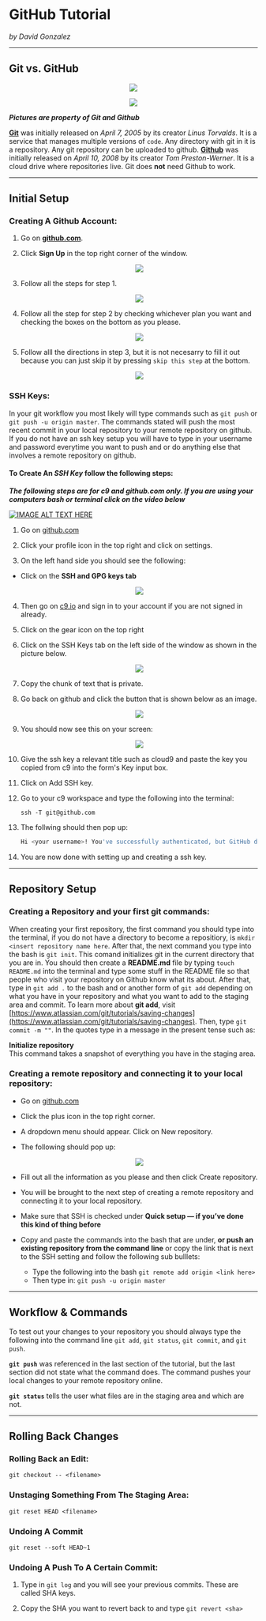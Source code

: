 # GitHub Tutorial

_by David Gonzalez_

---
## Git vs. GitHub

<p align="center">
  <img src="images-for-github-tutorial/Git.png">
</p>

<p align="center">
  <img src="images-for-github-tutorial/Github.jpg">
</p>
  

_**Pictures are property of Git and Github**_  

[**Git**](https://git-scm.com/) was initially released on _April 7, 2005_ by its creator _Linus Torvalds_. It is a service that manages multiple versions of `code`. Any directory with git in it is a repository. Any git repository can be uploaded to github. [**Github**](https://github.com) was initially released on _April 10, 2008_ by its creator _Tom Preston-Werner_. It is a cloud drive where repositories live. Git does **not** need Github to work.



---
## Initial Setup

### Creating A Github Account:
1. Go on [**github.com**](https://github.com).
2. Click **Sign Up** in the top right corner of the window.

    <p align="center">
      <img src ="images-for-github-tutorial/sign-in-or-sign-up.PNG">
    </p>

3. Follow all the steps for step 1.

    <p align="center">
      <img src ="images-for-github-tutorial/step1-signup.png">
    </p>

4. Follow all the step for step 2 by checking whichever plan you want and checking the boxes on the bottom as you please.

    <p align="center">
      <img src ="images-for-github-tutorial/step2.PNG">
    </p>

5. Follow alll the directions in step 3, but it is not necesarry to fill it out because you can just skip it by pressing `skip this step` at the bottom.

    <p align="center">
      <img src ="images-for-github-tutorial/step3.PNG">
    </p>

### SSH Keys:

In your git workflow you most likely will type commands such as `git push` or `git push -u origin master`. The commands stated will push the most recent commit in your local repository to your remote repository on github. If you do not have an ssh key setup you will have to type in your username and password everytime you want to push and or do anything else that involves a remote repository on github.  

#### **To Create An _SSH Key_ follow the following steps:**
**_The following steps are for c9 and github.com only. If you are using your computers bash or terminal click on the video below_**

[![IMAGE ALT TEXT HERE](http://img.youtube.com/vi/H5qNpRGB7Qw/0.jpg)](https://www.youtube.com/watch?v=H5qNpRGB7Qw)


1. Go on [github.com](https://github.com)

2. Click your profile icon in the top right and click on settings.

3. On the left hand side you should see the following:
* Click on the **SSH and GPG keys tab**

    <p align="center">
        <img src ="images-for-github-tutorial/github-ssh.PNG">
    </p>

4. Then go on [c9.io](https://c9.io) and sign in to your account if you are not signed in already.

5. Click on the gear icon on the top right

6. Click on the SSH Keys tab on the left side of the window as shown in the picture below.

    <p align="center">
      <img src ="images-for-github-tutorial/c9-ssh.PNG">
    </p>

7. Copy the chunk of text that is private.

8. Go back on github and click the button that is shown below as an image.

    <p align="center">
      <img src ="images-for-github-tutorial/new-ssh-key-github.PNG">
    </p>
  
9. You should now see this on your screen:

    <p align="center">
      <img src ="images-for-github-tutorial/ssh-key-form-github.PNG">
    </p>
  
10. Give the ssh key a relevant title such as cloud9 and paste the key you copied from c9 into the form's Key input box.

11. Click on Add SSH key.

12. Go to your c9 workspace and type the following into the terminal:  

    `ssh -T git@github.com`

13. The follwing should then pop up:

    ```bash
    Hi <your username>! You've successfully authenticated, but GitHub does not provide shell access._
    ```

14. You are now done with setting up and creating a ssh key.

---
## Repository Setup

### Creating a Repository and your first git commands:

When creating your first repository, the first command you should type into the terminal, if you do not have a directory to become a repositiory, is `mkdir <insert repository name here`. After that, the next command you type into the bash is `git init`. This comand initializes git in the current directory that you are in. You should then create a **README.md** file by typing `touch README.md` into the terminal and type some stuff in the README file so that people who visit your repository on Github know what its about. After that, type in `git add .` to the bash and or another form of `git add` depending on what you have in your repository and what you want to add to the staging area and commit. To learn more about **git add**, visit [https://www.atlassian.com/git/tutorials/saving-changes](https://www.atlassian.com/git/tutorials/saving-changes). Then, type `git commit -m ""`. In the quotes type in a message in the present tense such as:  

**Initialize repository**  
This command takes a snapshot of everything you have in the staging area.
### Creating a remote repository and connecting it to your local repository:

* Go on [github.com](https://github.com)
* Click the plus icon in the top right corner.
* A dropdown menu should appear. Click on New repository.
* The following should pop up:

    <p align="center">
      <img src ="images-for-github-tutorial/remote-repository-step1-github.PNG">
    </p>

* Fill out all the information as you please and then click Create repository.

* You will be brought to the next step of creating a remote repository and connecting it to your local repository.

* Make sure that SSH is checked under **Quick setup — if you’ve done this kind of thing before**

* Copy and paste the commands into the bash that are under, **or push an existing repository from the command line** or copy the link that is next to the SSH setting and follow the following sub bulllets:
  * Type the following into the bash `git remote add origin <link here>`
  * Then type in: `git push -u origin master`

---
## Workflow & Commands

To test out your changes to your repository you should always type the following into the command line `git add`, `git status`, `git commit`, and `git push`.  

**`git push`** was referenced in the last section of the tutorial, but the last section did not state what the command does. The command pushes your local changes to your remote repository online.  

**`git status`** tells the user what files are in the staging area and which are not.

---
## Rolling Back Changes

### Rolling Back an Edit:

`git checkout -- <filename>`

### Unstaging Something From The Staging Area:

`git reset HEAD <filename>`

### Undoing A Commit

`git reset --soft HEAD~1`

### Undoing A Push To A Certain Commit:

1. Type in `git log` and you will see your previous commits. These are called SHA keys.

2. Copy the SHA you want to revert back to and type `git revert <sha>`